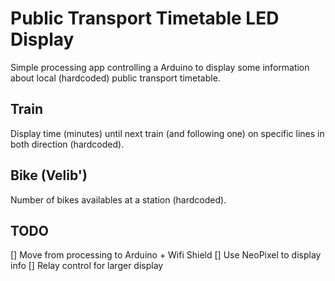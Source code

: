 # Public Transport Timetable LED Display

Simple processing app controlling a Arduino to display some information about local (hardcoded) public transport timetable.

## Train

Display time (minutes) until next train (and following one) on specific lines in both direction (hardcoded).

## Bike (Velib')

Number of bikes availables at a station (hardcoded).

## TODO

[] Move from processing to Arduino + Wifi Shield
[] Use NeoPixel to display info
[] Relay control for larger display
